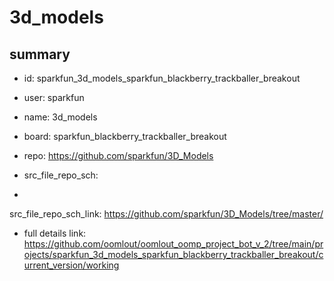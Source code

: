 # 3d_models
 
## summary 
* id: sparkfun_3d_models_sparkfun_blackberry_trackballer_breakout
* user: sparkfun
* name: 3d_models
* board: sparkfun_blackberry_trackballer_breakout
* repo: https://github.com/sparkfun/3D_Models



* src_file_repo_sch: 
*
 src_file_repo_sch_link: https://github.com/sparkfun/3D_Models/tree/master/
* full details link: https://github.com/oomlout/oomlout_oomp_project_bot_v_2/tree/main/projects/sparkfun_3d_models_sparkfun_blackberry_trackballer_breakout/current_version/working  






